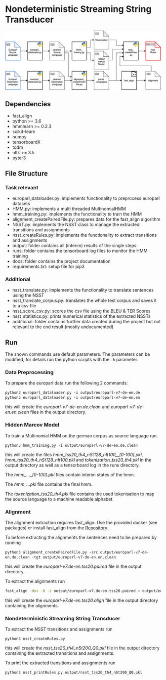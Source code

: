 # Nondeterministic Streaming String Transducer
![Datenfluss durch die einzelnen Verarbeitungsschritte.](Overview.png)


## Dependencies
- fast_align
- python >= 3.6
- hmmlearn >= 0.2.3
- scikit-learn
- numpy
- tensorboardX
- tqdm
- nltk >= 3.5
- pyter3

## File Structure

### Task relevant
- europarl_dataloader.py: implements functionality to preprocess europarl datasets
- HMM.py: implements a multi threaded MultinomialHMM
- hmm_training.py: implements the functionality to train the HMM
- alignment_createPairedFile.py: prepares data for the fast_align algorithm
- NSST.py: implements the NSST class to manage the extracted transitions and assignments
- nsst_createRules.py: implements the functionality to extract transitions and assignments
- output: folder contains all (interim) results of the single steps 
- runs: folder contains the tensorboard log files to monitor the HMM training
- docs: folder contains the project documentation
- requirements.txt: setup file for pip3


### Additional

- nsst_translate.py: implements the functionality to translate sentences using the NSST
- nsst_translate_corpus.py: translates the whole test corpus and saves it to a csv file
- nsst_score_csv.py: scores the csv file using the BLEU & TER Scores
- nsst_statistics.py: prints numerical statistics of the extracted NSSTs
- additional: folder contains further data created during the project but not relevant to the end result (mostly undocumented)

## Run
The shown commands use default parameters.
The parameters can be modified, for details run the python scripts with the ```-h``` parameter.

### Data Preprocessing 
To prepare the europarl data run the following 2 commands:
```python3
python3 europarl_dataloader.py -i output/europarl-v7-de-en.de
python3 europarl_dataloader.py -i output/europarl-v7-de-en.en
```
this will create the *europarl-v7-de-en.de.clean* und *europarl-v7-de-en.en.clean* files in the output directory.

### Hidden Marcov Model
To train a Multinomial HMM on the german corpus as source language run 
```python3
python3 hmm_training.py -i output/europarl-v7-de-en.de.clean
```
this will create the files *hmm_tss20_th4_nSt128_nIt100__[0-100].pkl*,  *hmm_tss20_th4_nSt128_nIt100.pkl* and *tokenization_tss20_th4.pkl* in the output directory as well as a tensorboard log in the runs directory.

The *hmm_..._[0-100].pkl* files contain interim states of the hmm.

The *hmm_...pkl* file contains the final hmm.

The *tokenization_tss20_th4.pkl* file contains the used tokenisation to map the source language to a machine readable alphabet.

### Alignment
The alignment extraction requires fast_align. 
Use the provided docker (see packages) or install fast_align from the [Repository](https://github.com/clab/fast_align).

To before extracting the alignments the sentences need to be prepared by running 
```python3
python3 alignment_createPairedFile.py -src output/europarl-v7-de-en.de.clean -tgt output/europarl-v7-de-en.en.clean
```
this will create the *europarl-v7.de-en.tss20.paired* file in the output directory.

To extract the alignments run 
```bash
fast_align -dov -N -i output/europarl-v7.de-en.tss20.paired > output/europarl-v7.de-en.tss20.align
```
this will create the *europarl-v7.de-en.tss20.align* file in the output directory containing the alignments.

### Nondeterministic Streaming String Transducer
To extract the NSST transitions and assignments run 
```python3
python3 nsst_createRules.py 
```
this will create the *nsst_tss20_th4_nSt200_Q0.pkl* file in the output directory containing the extracted transitions and assignments.

To print the extracted transitions and assignments run 
```python3
python3 nsst_printRules.py output/nsst_tss20_th4_nSt200_Q0.pkl
```